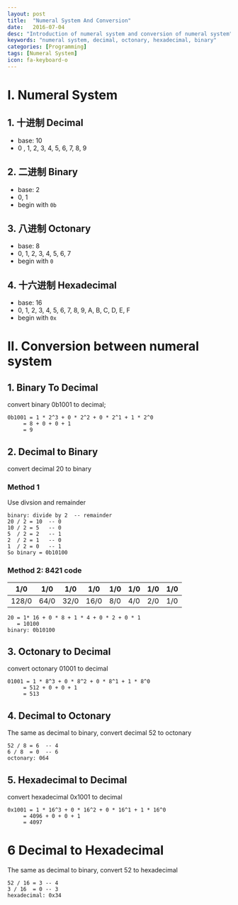 ```yaml
---
layout: post
title:  "Numeral System And Conversion"
date:   2016-07-04
desc: "Introduction of numeral system and conversion of numeral system"
keywords: "numeral system, decimal, octonary, hexadecimal, binary"
categories: [Programming]
tags: [Numeral System]
icon: fa-keyboard-o
---
```


# I. Numeral System

## 1. 十进制 Decimal

-	base: 10
-	0 , 1, 2, 3, 4, 5, 6, 7, 8, 9

## 2. 二进制 Binary

-	base: 2
-	0, 1
-	begin with ```0b```

## 3. 八进制 Octonary

-	base: 8
-	0, 1, 2, 3, 4, 5, 6, 7
-	begin with ```0```

## 4. 十六进制 Hexadecimal

-	base: 16
-	0, 1, 2, 3, 4, 5, 6, 7, 8, 9, A, B, C, D, E, F
-	begin with ```0x```

# II. Conversion between numeral system

## 1. Binary To Decimal

convert binary 0b1001 to decimal;

```
0b1001 = 1 * 2^3 + 0 * 2^2 + 0 * 2^1 + 1 * 2^0
     = 8 + 0 + 0 + 1
     = 9
```

## 2. Decimal to Binary

convert decimal 20 to binary

### Method 1

Use divsion and remainder

```
binary: divide by 2  -- remainder
20 / 2 = 10  -- 0
10 / 2 = 5   -- 0
5  / 2 = 2   -- 1
2  / 2 = 1   -- 0
1  / 2 = 0   -- 1
So binary = 0b10100
```

### Method 2: 8421 code

| 1/0 | 1/0 | 1/0 | 1/0 | 1/0 | 1/0 | 1/0 | 1/0 |
|--|--|--|--|--|--|--|--|
|128/0|64/0|32/0|16/0|8/0|4/0|2/0|1/0|

```
20 = 1* 16 + 0 * 8 + 1 * 4 + 0 * 2 + 0 * 1
   = 10100
binary: 0b10100
```

## 3. Octonary to Decimal

convert octonary 01001 to decimal

```
01001 = 1 * 8^3 + 0 * 8^2 + 0 * 8^1 + 1 * 8^0
     = 512 + 0 + 0 + 1
     = 513
```

## 4. Decimal to Octonary

The same as decimal to binary, convert decimal 52 to octonary

```
52 / 8 = 6  -- 4
6 / 8  = 0  -- 6
octonary: 064
```

## 5. Hexadecimal to Decimal

convert hexadecimal 0x1001 to decimal

```
0x1001 = 1 * 16^3 + 0 * 16^2 + 0 * 16^1 + 1 * 16^0
     = 4096 + 0 + 0 + 1
     = 4097
```

# 6 Decimal to Hexadecimal

The same as decimal to binary, convert 52 to hexadecimal

```
52 / 16 = 3 -- 4
3 / 16  = 0 -- 3
hexadecimal: 0x34
```

